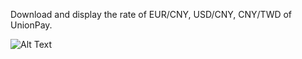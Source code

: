 Download and display the rate of EUR/CNY, USD/CNY, CNY/TWD of UnionPay.

![Alt Text](https://github.com/YsChiao/UnionPay-Rates/raw/master/images/layout.png)
